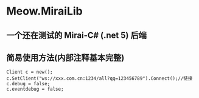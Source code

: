 # Meow.MiraiLib  
## 一个**还在测试**的 Mirai-C# (.net 5) 后端
## 简易使用方法(内部注释基本完整)  
```
Client c = new();  
c.SetClient("ws://xxx.com.cn:1234/all?qq=123456789").Connect();//链接  
c.debug = false;  
c.eventdebug = false;  
```
